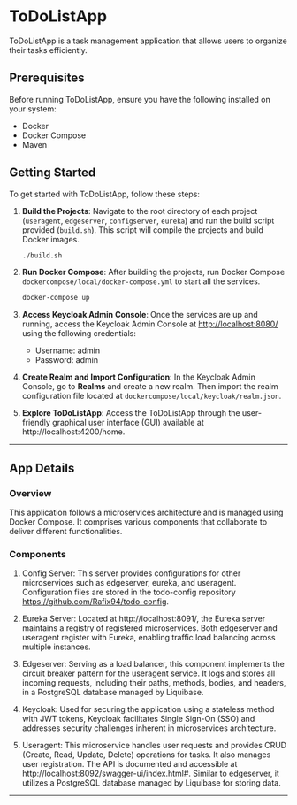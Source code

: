 # ToDoListApp

ToDoListApp is a task management application that allows users to organize their tasks efficiently.

## Prerequisites

Before running ToDoListApp, ensure you have the following installed on your system:

- Docker
- Docker Compose
- Maven

## Getting Started

To get started with ToDoListApp, follow these steps:

1. **Build the Projects**: Navigate to the root directory of each project (`useragent`, `edgeserver`, `configserver`, `eureka`) and run the build script provided (`build.sh`). This script will compile the projects and build Docker images.

    ```bash
    ./build.sh
    ```

2. **Run Docker Compose**: After building the projects, run Docker Compose `dockercompose/local/docker-compose.yml` to start all the services.

    ```bash
    docker-compose up
    ```

3. **Access Keycloak Admin Console**: Once the services are up and running, access the Keycloak Admin Console at [http://localhost:8080/](http://localhost:8080/) using the following credentials:
    - Username: admin
    - Password: admin

4. **Create Realm and Import Configuration**: In the Keycloak Admin Console, go to **Realms** and create a new realm. Then import the realm configuration file located at `dockercompose/local/keycloak/realm.json`.

5. **Explore ToDoListApp**: Access the ToDoListApp through the user-friendly graphical user interface (GUI) available at http://localhost:4200/home.

---

## App Details

### Overview
This application follows a microservices architecture and is managed using Docker Compose. It comprises various components that collaborate to deliver different functionalities.

### Components
1. Config Server: This server provides configurations for other microservices such as edgeserver, eureka, and useragent. Configuration files are stored in the todo-config repository https://github.com/Rafix94/todo-config.

2. Eureka Server: Located at http://localhost:8091/, the Eureka server maintains a registry of registered microservices. Both edgeserver and useragent register with Eureka, enabling traffic load balancing across multiple instances.

3. Edgeserver: Serving as a load balancer, this component implements the circuit breaker pattern for the useragent service. It logs and stores all incoming requests, including their paths, methods, bodies, and headers, in a PostgreSQL database managed by Liquibase.

4. Keycloak: Used for securing the application using a stateless method with JWT tokens, Keycloak facilitates Single Sign-On (SSO) and addresses security challenges inherent in microservices architecture.

5. Useragent: This microservice handles user requests and provides CRUD (Create, Read, Update, Delete) operations for tasks. It also manages user registration. The API is documented and accessible at http://localhost:8092/swagger-ui/index.html#. Similar to edgeserver, it utilizes a PostgreSQL database managed by Liquibase for storing data.

---

